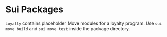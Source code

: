 # Sui Packages

`Loyalty` contains placeholder Move modules for a loyalty program.
Use `sui move build` and `sui move test` inside the package directory.
